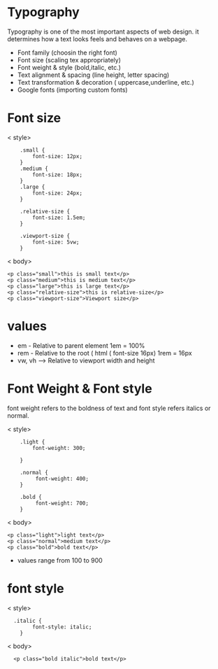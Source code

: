 # Typography
Typography is one of the most important aspects of web design. it determines how a text looks feels and behaves on a webpage.

- Font family (choosin the right font)
- Font size (scaling tex appropriately)
- Font weight & style (bold,italic, etc.)
- Text alignment & spacing (line height, letter spacing)
- Text transformation & decoration ( uppercase,underline, etc.)
- Google fonts (importing custom fonts)

# Font size 


  < style>
       
        .small {
            font-size: 12px;
        }
        .medium {
            font-size: 18px;
        }
        .large {
            font-size: 24px;
        }

        .relative-size {
            font-size: 1.5em;
        }

        .viewport-size {
            font-size: 5vw;
        }


< body>

    <p class="small">this is small text</p>
    <p class="medium">this is medium text</p>
    <p class="large">this is large text</p>
    <p class="relative-size">this is relative-size</p>
    <p class="viewport-size">Viewport size</p>

# values

- em - Relative to parent element 1em = 100% 
- rem - Relative to the root ( html ( font-size 16px) 1rem = 16px 
- vw, vh --> Relative to viewport width and height 

# Font Weight & Font style
font weight refers to the boldness of text and font style refers italics or normal.

< style>

        .light {
            font-weight: 300;

        }

        .normal {
             font-weight: 400;
        }

        .bold {
             font-weight: 700;
        }

< body>

    <p class="light">light text</p>
    <p class="normal">medium text</p>
    <p class="bold">bold text</p>


- values range from 100 to 900 

# font style 

< style>

      .italic {
            font-style: italic;
        }

< body>

      <p class="bold italic">bold text</p>

